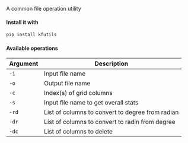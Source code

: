 A common file operation utility 


#### Install it with 
```bash
pip install kfutils
```

#### Available operations
| Argument    |  Description|
| ----------- | ----------- 
|    `-i`     | Input file name |
|    `-o`     | Output file name  | 
|    `-c`     | Index(s) of grid columns  | 
|    `-s`     | Input file name to get overall stats |
|    `-rd`    | List of columns to convert to degree from radian |
|    `-dr`    | List of columns to convert to radin from degree |
|    `-dc`    | List of columns to delete |
